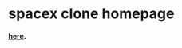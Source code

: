 # spacex clone homepage
    

#### [here](http://203.193.173.125/buildriseshine/design/spacex-clone-homepage/).

